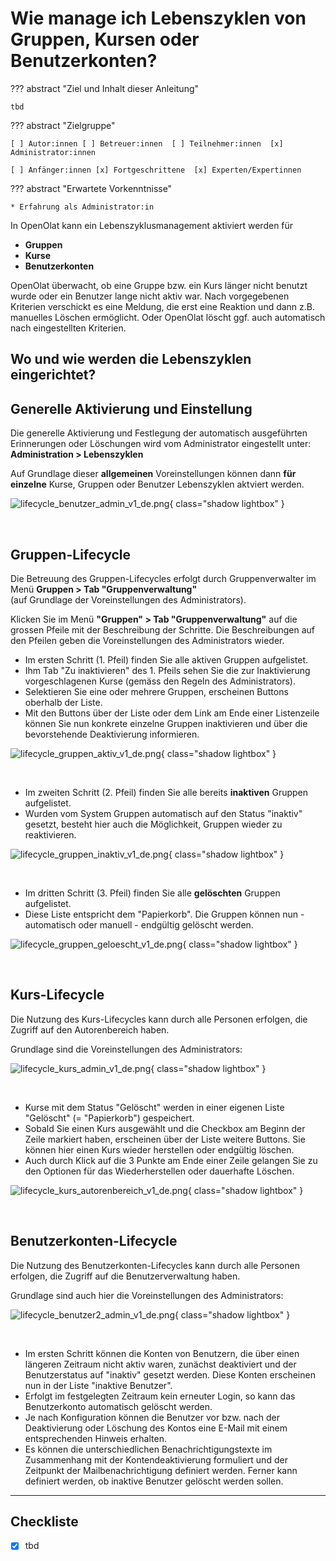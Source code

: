 #  Wie manage ich Lebenszyklen von Gruppen, Kursen oder Benutzerkonten?

??? abstract "Ziel und Inhalt dieser Anleitung"

    tbd

??? abstract "Zielgruppe"

    [ ] Autor:innen [ ] Betreuer:innen  [ ] Teilnehmer:innen  [x] Administrator:innen

    [ ] Anfänger:innen [x] Fortgeschrittene  [x] Experten/Expertinnen


??? abstract "Erwartete Vorkenntnisse"

    * Erfahrung als Administrator:in

In OpenOlat kann ein Lebenszyklusmanagement aktiviert werden für

* **Gruppen**
* **Kurse**
* **Benutzerkonten**

OpenOlat überwacht, ob eine Gruppe bzw. ein Kurs länger nicht benutzt wurde oder ein Benutzer lange nicht aktiv war. Nach vorgegebenen Kriterien verschickt es eine Meldung, die erst eine Reaktion und dann z.B. manuelles Löschen ermöglicht. Oder OpenOlat löscht ggf. auch automatisch nach eingestellten Kriterien.
<br>

## Wo und wie werden die Lebenszyklen eingerichtet?

## Generelle Aktivierung und Einstellung

Die generelle Aktivierung und Festlegung der automatisch ausgeführten Erinnerungen oder Löschungen wird vom Administrator eingestellt unter: 
**Administration > Lebenszyklen**

Auf Grundlage dieser **allgemeinen** Voreinstellungen können dann **für einzelne** Kurse, Gruppen oder Benutzer Lebenszyklen aktviert werden.

![lifecycle_benutzer_admin_v1_de.png](assets/lifecycle_benutzer_admin_v1_de.png){ class="shadow lightbox" }

<br>

## Gruppen-Lifecycle

Die Betreuung des Gruppen-Lifecycles erfolgt durch Gruppenverwalter im Menü **Gruppen > Tab "Gruppenverwaltung"**<br>
(auf Grundlage der Voreinstellungen des Administrators).

Klicken Sie im Menü **"Gruppen" > Tab "Gruppenverwaltung"** auf die grossen Pfeile mit der Beschreibung der Schritte. Die Beschreibungen auf den Pfeilen geben die Voreinstellungen des Administrators wieder.

* Im ersten Schritt (1. Pfeil) finden Sie alle aktiven Gruppen aufgelistet. 
* Ihm Tab "Zu inaktivieren" des 1. Pfeils sehen Sie die zur Inaktivierung vorgeschlagenen Kurse (gemäss den Regeln des Administrators).
* Selektieren Sie eine oder mehrere Gruppen, erscheinen Buttons oberhalb der Liste.
* Mit den Buttons über der Liste oder dem Link am Ende einer Listenzeile können Sie nun konkrete einzelne Gruppen inaktivieren und über die bevorstehende Deaktivierung informieren.  

![lifecycle_gruppen_aktiv_v1_de.png](assets/lifecycle_gruppen_aktiv_v1_de.png){ class="shadow lightbox" }

<br>

* Im zweiten Schritt (2. Pfeil) finden Sie alle bereits **inaktiven** Gruppen aufgelistet.
* Wurden vom System Gruppen automatisch auf den Status "inaktiv" gesetzt, besteht hier auch die Möglichkeit, Gruppen wieder zu reaktivieren.  

![lifecycle_gruppen_inaktiv_v1_de.png](assets/lifecycle_gruppen_inaktiv_v1_de.png){ class="shadow lightbox" }

<br>

* Im dritten Schritt (3. Pfeil) finden Sie alle **gelöschten** Gruppen aufgelistet.
* Diese Liste entspricht dem "Papierkorb". Die Gruppen können nun - automatisch oder manuell - endgültig gelöscht werden.

![lifecycle_gruppen_geloescht_v1_de.png](assets/lifecycle_gruppen_geloescht_v1_de.png){ class="shadow lightbox" }

<br>

## Kurs-Lifecycle<br>

Die Nutzung des Kurs-Lifecycles kann durch alle Personen erfolgen, die Zugriff auf den Autorenbereich haben.

Grundlage sind die Voreinstellungen des Administrators:

![lifecycle_kurs_admin_v1_de.png](assets/lifecycle_kurs_admin_v1_de.png){ class="shadow lightbox" }

<br>

* Kurse mit dem Status "Gelöscht" werden in einer eigenen Liste "Gelöscht" (= "Papierkorb") gespeichert.   
* Sobald Sie einen Kurs ausgewählt und die Checkbox am Beginn der Zeile markiert haben, erscheinen über der Liste weitere Buttons. Sie können hier einen Kurs wieder herstellen oder endgültig löschen.
* Auch durch Klick auf die 3 Punkte am Ende einer Zeile gelangen Sie zu den Optionen für das Wiederherstellen oder dauerhafte Löschen. 

![lifecycle_kurs_autorenbereich_v1_de.png](assets/lifecycle_kurs_autorenbereich_v1_de.png){ class="shadow lightbox" }

<br>

## Benutzerkonten-Lifecycle<br>

Die Nutzung des Benutzerkonten-Lifecycles kann durch alle Personen erfolgen, die Zugriff auf die Benutzerverwaltung haben.

Grundlage sind auch hier die Voreinstellungen des Administrators:

![lifecycle_benutzer2_admin_v1_de.png](assets/lifecycle_benutzer2_admin_v1_de.png){ class="shadow lightbox" }

<br>

* Im ersten Schritt können die Konten von Benutzern, die über einen längeren Zeitraum nicht aktiv waren, zunächst deaktiviert und der Benutzerstatus auf "inaktiv" gesetzt werden. Diese Konten erscheinen nun in der Liste "inaktive Benutzer".
* Erfolgt im festgelegten Zeitraum kein erneuter Login, so kann das Benutzerkonto automatisch gelöscht werden.
* Je nach Konfiguration können die Benutzer vor bzw. nach der Deaktivierung oder Löschung des Kontos eine E-Mail mit einem entsprechenden Hinweis erhalten.
* Es können die unterschiedlichen Benachrichtigungstexte im Zusammenhang mit der Kontendeaktivierung formuliert und der Zeitpunkt der Mailbenachrichtigung definiert werden. Ferner kann definiert werden, ob inaktive Benutzer gelöscht werden sollen.

---

## Checkliste

- [x] tbd